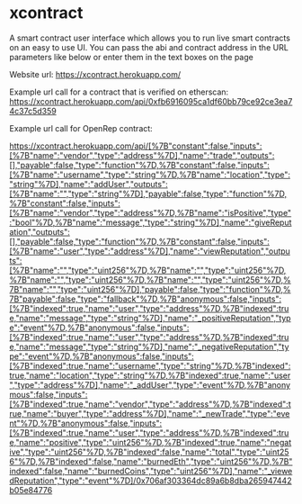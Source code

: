 # xcontract
A smart contract user interface which allows you to run live smart contracts on an easy to use UI. You can pass the abi and contract address in the URL parameters like below or enter them in the text boxes on the page

Website url: https://xcontract.herokuapp.com/

Example url call for a contract that is verified on etherscan:
https://xcontract.herokuapp.com/api/0xfb6916095ca1df60bb79ce92ce3ea74c37c5d359

Example url call for OpenRep contract: 

https://xcontract.herokuapp.com/api/[%7B"constant":false,"inputs":[%7B"name":"vendor","type":"address"%7D],"name":"trade","outputs":[],"payable":false,"type":"function"%7D,%7B"constant":false,"inputs":[%7B"name":"username","type":"string"%7D,%7B"name":"location","type":"string"%7D],"name":"addUser","outputs":[%7B"name":"","type":"string"%7D],"payable":false,"type":"function"%7D,%7B"constant":false,"inputs":[%7B"name":"vendor","type":"address"%7D,%7B"name":"isPositive","type":"bool"%7D,%7B"name":"message","type":"string"%7D],"name":"giveReputation","outputs":[],"payable":false,"type":"function"%7D,%7B"constant":false,"inputs":[%7B"name":"user","type":"address"%7D],"name":"viewReputation","outputs":[%7B"name":"","type":"uint256"%7D,%7B"name":"","type":"uint256"%7D,%7B"name":"","type":"uint256"%7D,%7B"name":"","type":"uint256"%7D,%7B"name":"","type":"uint256"%7D],"payable":false,"type":"function"%7D,%7B"payable":false,"type":"fallback"%7D,%7B"anonymous":false,"inputs":[%7B"indexed":true,"name":"user","type":"address"%7D,%7B"indexed":true,"name":"message","type":"string"%7D],"name":"_positiveReputation","type":"event"%7D,%7B"anonymous":false,"inputs":[%7B"indexed":true,"name":"user","type":"address"%7D,%7B"indexed":true,"name":"message","type":"string"%7D],"name":"_negativeReputation","type":"event"%7D,%7B"anonymous":false,"inputs":[%7B"indexed":true,"name":"username","type":"string"%7D,%7B"indexed":true,"name":"location","type":"string"%7D,%7B"indexed":true,"name":"user","type":"address"%7D],"name":"_addUser","type":"event"%7D,%7B"anonymous":false,"inputs":[%7B"indexed":true,"name":"vendor","type":"address"%7D,%7B"indexed":true,"name":"buyer","type":"address"%7D],"name":"_newTrade","type":"event"%7D,%7B"anonymous":false,"inputs":[%7B"indexed":true,"name":"user","type":"address"%7D,%7B"indexed":true,"name":"positive","type":"uint256"%7D,%7B"indexed":true,"name":"negative","type":"uint256"%7D,%7B"indexed":false,"name":"total","type":"uint256"%7D,%7B"indexed":false,"name":"burnedEth","type":"uint256"%7D,%7B"indexed":false,"name":"burnedCoins","type":"uint256"%7D],"name":"_viewedReputation","type":"event"%7D]/0x706af303364dc89a6b8dba265947442b05e84776


